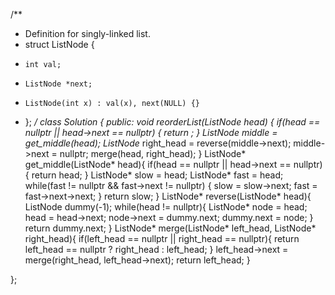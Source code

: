 /**
 * Definition for singly-linked list.
 * struct ListNode {
 *     int val;
 *     ListNode *next;
 *     ListNode(int x) : val(x), next(NULL) {}
 * };
 */
class Solution {
public:
    void reorderList(ListNode *head) {
        if(head == nullptr || head->next == nullptr) {
            return ;
        }
        ListNode* middle = get_middle(head);
        ListNode* right_head = reverse(middle->next);
        middle->next = nullptr;
        merge(head, right_head);
    }
    ListNode* get_middle(ListNode* head){
        if(head == nullptr || head->next == nullptr) {
            return head;
        }
        ListNode* slow = head;
        ListNode* fast = head;
        while(fast != nullptr && fast->next != nullptr) {
            slow = slow->next;
            fast = fast->next->next;
        }
        return slow;
    }
    ListNode* reverse(ListNode* head){
        ListNode dummy(-1);
        while(head != nullptr){
            ListNode* node = head;
            head = head->next;
            node->next = dummy.next;
            dummy.next = node;
        }
        return dummy.next;
    }
    ListNode* merge(ListNode* left_head, ListNode* right_head){
        if(left_head == nullptr || right_head == nullptr){
            return left_head == nullptr ? right_head : left_head;
        }
        left_head->next = merge(right_head, left_head->next);
        return left_head;
    }

};
